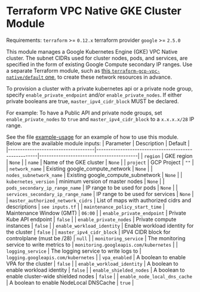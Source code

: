 # Terraform VPC Native GKE Cluster Module

Requirements:
`terraform` >= `0.12.x`
terraform provider `google` >= `2.5.0`

This module manages a Google Kubernetes Engine (GKE) VPC Native cluster. The subnet CIDRs used for cluster nodes, pods, and services, are specified in the form of existing Google Compute secondary IP ranges. Use a separate Terraform module, such as [this `terraform-gcp-vpc-native/default` one](https://github.com/FairwindsOps/terraform-gcp-vpc-native/tree/master/default), to create these network resources in advance.

To provision a cluster with a private kubernetes api or a private node group, specify `enable_private_endpoint` and/or `enable_private_nodes`. If either private booleans are true, `master_ipv4_cidr_block` MUST be declared.

For example: To have a Public API and private node groups, set `enable_private_nodes` to `true` and `master_ipv4_cidr_block` to a `x.x.x.x/28` IP range.

See the file [example-usage](./example-usage) for an example of how to use this module. Below are the available module inputs:
| Parameter                          | Description                                         | Default                                 |
|------------------------------------|-----------------------------------------------------|-----------------------------------------|
| `region`                           | GKE region                                          | `None`                                  |
| `name`                             | Name of the GKE cluster                             | `None`                                  |
| `project`                          | GCP Project                                         | `""`                                    |
| `network_name`                     | Existing google_compute_network                     | `None`                                  |
| `nodes_subnetwork_name`            | Existing google_compute_subnetwork                  | `None`                                  |
| `kubernetes_version`               | minimum version of master nodes                     | `None`                                  |
| `pods_secondary_ip_range_name`     | IP range to be used for pods                        | `None`                                  |
| `services_secondary_ip_range_name` | IP range to be used for services                    | `None`                                  |
| `master_authorized_network_cidrs`  | List of maps with authorized cidrs and descriptions | `see inputs.tf`                         |
| `maintenance_policy_start_time`    | Maintenance Window (GMT)                            | `06:00`                                 |
| `enable_private_endpoint`          | Private Kube API endpoint                           | `false`                                 |
| `enable_private_nodes`             | Private compute instances                           | `false`                                 |
| `enable_workload_identity`         | Enable workload identity for the cluster            | `false`                                 |
| `master_ipv4_cidr_block`           | IPV4 CIDR block for controlplane (must be /28)      | `null`                                  |
| `monitoring_service`               | The monitoring service to write metrics to          | `monitoring.googleapis.com/kubernetes`  |
| `logging_service`                  | The logging service to write logs to                | `logging.googleapis.com/kubernetes`     |
| `vpa_enabled`                      | A boolean to enable VPA for the cluster             | `false`                                 |
| `enable_workload_identity`         | A boolean to enable workload identity               | `false`                                 |
| `enable_shielded_nodes`            | A boolean to enable cluster-wide shielded nodes     | `false`                                 |
| `enable_node_local_dns_cache`      | A boolean to enable NodeLocal DNSCache              | `true`                                  |

